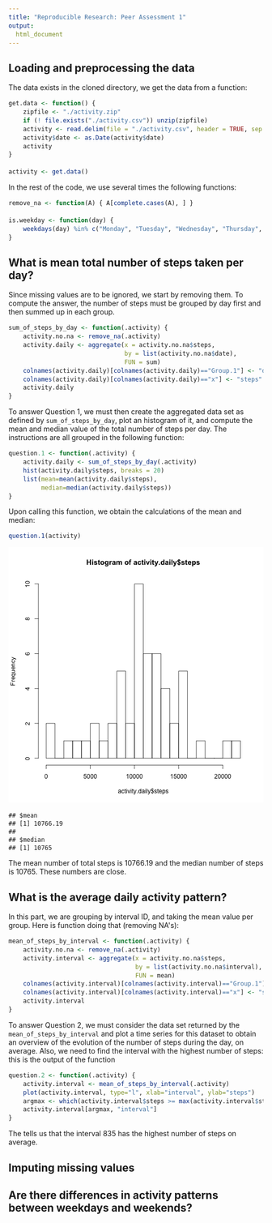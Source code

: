 ```yaml
---
title: "Reproducible Research: Peer Assessment 1"
output: 
  html_document
---
```



## Loading and preprocessing the data

The data exists in the cloned directory, we get the data from a function:


```r
get.data <- function() {
    zipfile <- "./activity.zip"
    if (! file.exists("./activity.csv")) unzip(zipfile)
    activity <- read.delim(file = "./activity.csv", header = TRUE, sep = ",")
    activity$date <- as.Date(activity$date)
    activity
}

activity <- get.data()
```

In the rest of the code, we use several times the following functions:


```r
remove_na <- function(A) { A[complete.cases(A), ] }

is.weekday <- function(day) {
    weekdays(day) %in% c("Monday", "Tuesday", "Wednesday", "Thursday", "Friday")
}
```




## What is mean total number of steps taken per day?

Since missing values are to be ignored, we start by removing them.
To compute the answer, the number of steps must be grouped by day first and then summed up in each group.


```r
sum_of_steps_by_day <- function(.activity) {
    activity.no.na <- remove_na(.activity)
    activity.daily <- aggregate(x = activity.no.na$steps,
                                by = list(activity.no.na$date),
                                FUN = sum)
    colnames(activity.daily)[colnames(activity.daily)=="Group.1"] <- "date"
    colnames(activity.daily)[colnames(activity.daily)=="x"] <- "steps"
    activity.daily
}
```

To answer Question 1, we must then create the aggregated data set as defined by `sum_of_steps_by_day`,
plot an histogram of it, and compute the mean and median value of the total number of steps per day.
The instructions are all grouped in the following function:


```r
question.1 <- function(.activity) {
    activity.daily <- sum_of_steps_by_day(.activity)
    hist(activity.daily$steps, breaks = 20)
    list(mean=mean(activity.daily$steps),
         median=median(activity.daily$steps))
}
```

Upon calling this function, we obtain the calculations of the mean and median:


```r
question.1(activity)
```

![plot of chunk unnamed-chunk-8](figure/unnamed-chunk-8-1.png)

```
## $mean
## [1] 10766.19
## 
## $median
## [1] 10765
```

The mean number of total steps is 10766.19 and the median number of steps is 10765. These numbers are close.


## What is the average daily activity pattern?

In this part, we are grouping by interval ID, and taking the mean value per group.
Here is function doing that (removing NA's):


```r
mean_of_steps_by_interval <- function(.activity) {
    activity.no.na <- remove_na(.activity)
    activity.interval <- aggregate(x = activity.no.na$steps,
                                   by = list(activity.no.na$interval),
                                   FUN = mean)
    colnames(activity.interval)[colnames(activity.interval)=="Group.1"] <- "interval"
    colnames(activity.interval)[colnames(activity.interval)=="x"] <- "steps"
    activity.interval
}
```

To answer Question 2, we must consider the data set returned by the `mean_of_steps_by_interval`
and plot a time series for this dataset to obtain an overview of the evolution of the number of steps
during the day, on average. Also, we need to find the interval with the highest number of steps:
this is the output of the function


```r
question.2 <- function(.activity) {
    activity.interval <- mean_of_steps_by_interval(.activity)
    plot(activity.interval, type="l", xlab="interval", ylab="steps")
    argmax <- which(activity.interval$steps >= max(activity.interval$steps))
    activity.interval[argmax, "interval"]
}
```
The tells us that the interval 835 has the highest number of steps on average.


## Imputing missing values



## Are there differences in activity patterns between weekdays and weekends?
